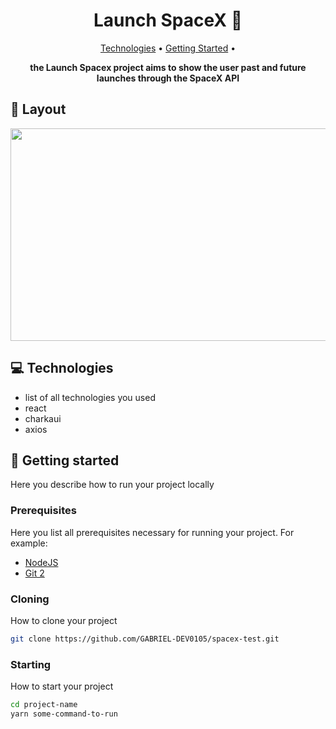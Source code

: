 <h1 align="center" style="font-weight: bold;">Launch SpaceX 🚀</h1>

<p align="center">
 <a href="#tech">Technologies</a> • 
 <a href="#started">Getting Started</a> • 



<p align="center">
    <b>the Launch Spacex project aims to show the user past and future launches through the SpaceX API</b>
</p>

<h2 id="layout">🎨 Layout</h2>

<p align="center">
    <img width='640' height="340"  src="src/image/LaunchSpaceX-gif.gif"/>
</p>

<h2 id="technologies">💻 Technologies</h2>

- list of all technologies you used
- react
- charkaui
- axios

<h2 id="started">🚀 Getting started</h2>

Here you describe how to run your project locally

<h3>Prerequisites</h3>

Here you list all prerequisites necessary for running your project. For example:

- [NodeJS](https://github.com/)
- [Git 2](https://github.com)

<h3>Cloning</h3>

How to clone your project

```bash
git clone https://github.com/GABRIEL-DEV0105/spacex-test.git
```

<h3>Starting</h3>

How to start your project

```bash
cd project-name
yarn some-command-to-run
```
